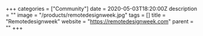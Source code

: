 +++
categories = ["Community"]
date = 2020-05-03T18:20:00Z
description = ""
image = "/products/remotedesignweek.jpg"
tags = []
title = "Remotedesignweek"
website = "https://remotedesignweek.com"
parent = ""
+++

